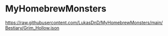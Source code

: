 # MyHomebrewMonsters
https://raw.githubusercontent.com/LukasDnD/MyHomebrewMonsters/main/Bestiary/Grim_Hollow.json